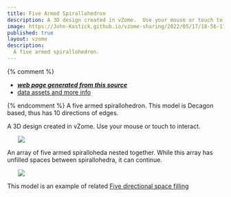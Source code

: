 ```yaml
---
title: Five Armed Spirallohedron
description: A 3D design created in vZome.  Use your mouse or touch to interact.
image: https://John-Kostick.github.io/vzome-sharing/2022/05/17/18-56-17-Decagon-spiral-single/Decagon-spiral-single.png
published: true
layout: vzome
description:
  A five armed spirallohedron.
---
```


{% comment %}
 - [***web page generated from this source***](<https://John-Kostick.github.io/vzome-sharing/2022/05/17/Decagon-spiral-single-18-56-17.html>)
 - [data assets and more info](<https://github.com/John-Kostick/vzome-sharing/tree/main/2022/05/17/18-56-17-Decagon-spiral-single/>)
 
{% endcomment %}
  A five armed spirallohedron. This model is Decagon based, thus has 10 directions of edges.  

A 3D design created in vZome.  Use your mouse or touch to interact.

<vzome-viewer style="width: 87%; height: 60vh; margin: 5%"
       src="https://John-Kostick.github.io/vzome-sharing/2022/05/17/18-56-17-Decagon-spiral-single/Decagon-spiral-single.vZome" >
  <img src="https://John-Kostick.github.io/vzome-sharing/2022/05/17/18-56-17-Decagon-spiral-single/Decagon-spiral-single.png" />
</vzome-viewer>

An array of five armed spiralloheda nested together.  While this array has unfilled spaces between spirallohedra, it can continue.  

<vzome-viewer style="width: 87%; height: 60vh; margin: 5%"
      src="https://John-Kostick.github.io/vzome-sharing/2022/05/17/10-45-06-Decagon-spiral/Decagon-spiral.vZome" >
 <img src="https://John-Kostick.github.io/vzome-sharing/2022/05/17/10-45-06-Decagon-spiral/Decagon-spiral.png" />
</vzome-viewer>

This model is an example of related [Five directional space filling](https://skfb.ly/ouBoX)
